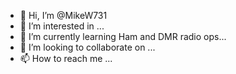 - 👋 Hi, I’m @MikeW731
- 👀 I’m interested in ...
- 🌱 I’m currently learning Ham and DMR radio ops...
- 💞️ I’m looking to collaborate on ...
- 📫 How to reach me ...

<!---
MikeW731/MikeW731 is a ✨ special ✨ repository because its `README.md` (this file) appears on your GitHub profile.
You can click the Preview link to take a look at your changes.
--->
